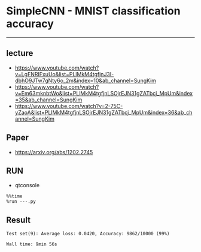 # SimpleCNN - MNIST classification accuracy
---
## lecture
- https://www.youtube.com/watch?v=LgFNRIFxuUo&list=PLlMkM4tgfjnJ3I-dbhO9JTw7gNty6o_2m&index=10&ab_channel=SungKim
- https://www.youtube.com/watch?v=Em63mknbtWo&list=PLlMkM4tgfjnLSOjrEJN31gZATbcj_MpUm&index=35&ab_channel=SungKim
- https://www.youtube.com/watch?v=2-75C-yZaoA&list=PLlMkM4tgfjnLSOjrEJN31gZATbcj_MpUm&index=36&ab_channel=SungKim

## Paper
- https://arxiv.org/abs/1202.2745

## RUN
- qtconsole
```
%%time
%run ---.py
```

## Result

```text
Test set(9): Average loss: 0.0420, Accuracy: 9862/10000 (99%)

Wall time: 9min 56s
```

